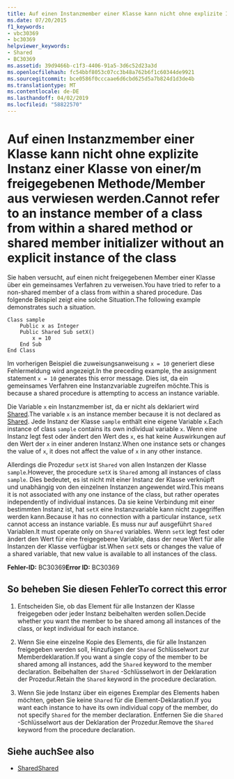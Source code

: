 ```yaml
---
title: Auf einen Instanzmember einer Klasse kann nicht ohne explizite Instanz einer Klasse von einer/m freigegebenen Methode/Member aus verwiesen werden.
ms.date: 07/20/2015
f1_keywords:
- vbc30369
- bc30369
helpviewer_keywords:
- Shared
- BC30369
ms.assetid: 39d9466b-c1f3-4406-91a5-3d6c52d23a3d
ms.openlocfilehash: fc54bbf8053c07cc3b48a762b6f1c60344de9921
ms.sourcegitcommit: bce0586f0cccaae6d6cbd625d5a7b824d1d3de4b
ms.translationtype: MT
ms.contentlocale: de-DE
ms.lasthandoff: 04/02/2019
ms.locfileid: "58822570"
---
```

# <a name="cannot-refer-to-an-instance-member-of-a-class-from-within-a-shared-method-or-shared-member-initializer-without-an-explicit-instance-of-the-class"></a><span data-ttu-id="de262-102">Auf einen Instanzmember einer Klasse kann nicht ohne explizite Instanz einer Klasse von einer/m freigegebenen Methode/Member aus verwiesen werden.</span><span class="sxs-lookup"><span data-stu-id="de262-102">Cannot refer to an instance member of a class from within a shared method or shared member initializer without an explicit instance of the class</span></span>
<span data-ttu-id="de262-103">Sie haben versucht, auf einen nicht freigegebenen Member einer Klasse über ein gemeinsames Verfahren zu verweisen.</span><span class="sxs-lookup"><span data-stu-id="de262-103">You have tried to refer to a non-shared member of a class from within a shared procedure.</span></span> <span data-ttu-id="de262-104">Das folgende Beispiel zeigt eine solche Situation.</span><span class="sxs-lookup"><span data-stu-id="de262-104">The following example demonstrates such a situation.</span></span>  
  
```  
Class sample  
    Public x as Integer  
    Public Shared Sub setX()  
        x = 10  
    End Sub  
End Class  
```  
  
 <span data-ttu-id="de262-105">Im vorherigen Beispiel die zuweisungsanweisung `x = 10` generiert diese Fehlermeldung wird angezeigt.</span><span class="sxs-lookup"><span data-stu-id="de262-105">In the preceding example, the assignment statement `x = 10` generates this error message.</span></span> <span data-ttu-id="de262-106">Dies ist, da ein gemeinsames Verfahren eine Instanzvariable zugreifen möchte.</span><span class="sxs-lookup"><span data-stu-id="de262-106">This is because a shared procedure is attempting to access an instance variable.</span></span>  
  
 <span data-ttu-id="de262-107">Die Variable `x` ein Instanzmember ist, da er nicht als deklariert wird [Shared](../../../visual-basic/language-reference/modifiers/shared.md).</span><span class="sxs-lookup"><span data-stu-id="de262-107">The variable `x` is an instance member because it is not declared as [Shared](../../../visual-basic/language-reference/modifiers/shared.md).</span></span> <span data-ttu-id="de262-108">Jede Instanz der Klasse `sample` enthält eine eigene Variable `x`.</span><span class="sxs-lookup"><span data-stu-id="de262-108">Each instance of class `sample` contains its own individual variable `x`.</span></span> <span data-ttu-id="de262-109">Wenn eine Instanz legt fest oder ändert den Wert des `x`, es hat keine Auswirkungen auf den Wert der `x` in einer anderen Instanz.</span><span class="sxs-lookup"><span data-stu-id="de262-109">When one instance sets or changes the value of `x`, it does not affect the value of `x` in any other instance.</span></span>  
  
 <span data-ttu-id="de262-110">Allerdings die Prozedur `setX` ist `Shared` von allen Instanzen der Klasse `sample`.</span><span class="sxs-lookup"><span data-stu-id="de262-110">However, the procedure `setX` is `Shared` among all instances of class `sample`.</span></span> <span data-ttu-id="de262-111">Dies bedeutet, es ist nicht mit einer Instanz der Klasse verknüpft und unabhängig von den einzelnen Instanzen angewendet wird.</span><span class="sxs-lookup"><span data-stu-id="de262-111">This means it is not associated with any one instance of the class, but rather operates independently of individual instances.</span></span> <span data-ttu-id="de262-112">Da sie keine Verbindung mit einer bestimmten Instanz ist, hat `setX` eine Instanzvariable kann nicht zugegriffen werden kann.</span><span class="sxs-lookup"><span data-stu-id="de262-112">Because it has no connection with a particular instance, `setX` cannot access an instance variable.</span></span> <span data-ttu-id="de262-113">Es muss nur auf ausgeführt `Shared` Variablen.</span><span class="sxs-lookup"><span data-stu-id="de262-113">It must operate only on `Shared` variables.</span></span> <span data-ttu-id="de262-114">Wenn `setX` legt fest oder ändert den Wert für eine freigegebene Variable, dass der neue Wert für alle Instanzen der Klasse verfügbar ist.</span><span class="sxs-lookup"><span data-stu-id="de262-114">When `setX` sets or changes the value of a shared variable, that new value is available to all instances of the class.</span></span>  
  
 <span data-ttu-id="de262-115">**Fehler-ID:** BC30369</span><span class="sxs-lookup"><span data-stu-id="de262-115">**Error ID:** BC30369</span></span>  
  
## <a name="to-correct-this-error"></a><span data-ttu-id="de262-116">So beheben Sie diesen Fehler</span><span class="sxs-lookup"><span data-stu-id="de262-116">To correct this error</span></span>  
  
1.  <span data-ttu-id="de262-117">Entscheiden Sie, ob das Element für alle Instanzen der Klasse freigegeben oder jeder Instanz beibehalten werden sollen.</span><span class="sxs-lookup"><span data-stu-id="de262-117">Decide whether you want the member to be shared among all instances of the class, or kept individual for each instance.</span></span>  
  
2.  <span data-ttu-id="de262-118">Wenn Sie eine einzelne Kopie des Elements, die für alle Instanzen freigegeben werden soll, Hinzufügen der `Shared` Schlüsselwort zur Memberdeklaration.</span><span class="sxs-lookup"><span data-stu-id="de262-118">If you want a single copy of the member to be shared among all instances, add the `Shared` keyword to the member declaration.</span></span> <span data-ttu-id="de262-119">Beibehalten der `Shared` -Schlüsselwort in der Deklaration der Prozedur.</span><span class="sxs-lookup"><span data-stu-id="de262-119">Retain the `Shared` keyword in the procedure declaration.</span></span>  
  
3.  <span data-ttu-id="de262-120">Wenn Sie jede Instanz über ein eigenes Exemplar des Elements haben möchten, geben Sie keine `Shared` für die Element-Deklaration.</span><span class="sxs-lookup"><span data-stu-id="de262-120">If you want each instance to have its own individual copy of the member, do not specify `Shared` for the member declaration.</span></span> <span data-ttu-id="de262-121">Entfernen Sie die `Shared` -Schlüsselwort aus der Deklaration der Prozedur.</span><span class="sxs-lookup"><span data-stu-id="de262-121">Remove the `Shared` keyword from the procedure declaration.</span></span>  
  
## <a name="see-also"></a><span data-ttu-id="de262-122">Siehe auch</span><span class="sxs-lookup"><span data-stu-id="de262-122">See also</span></span>

- [<span data-ttu-id="de262-123">Shared</span><span class="sxs-lookup"><span data-stu-id="de262-123">Shared</span></span>](../../../visual-basic/language-reference/modifiers/shared.md)
